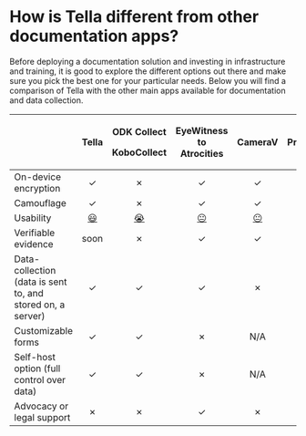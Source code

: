 # How is Tella different from other documentation apps?

Before deploying a documentation solution and investing in infrastructure and training, it is good to explore the different options out there and make sure you pick the best one for your particular needs. Below you will find a comparison of Tella with the other main apps available for documentation and data collection.

<table>
  <thead>
    <tr>
      <th style="text-align:left"></th>
      <th style="text-align:center">Tella</th>
      <th style="text-align:center">
        <p>ODK Collect</p>
        <p>KoboCollect</p>
      </th>
      <th style="text-align:center">EyeWitness to Atrocities</th>
      <th style="text-align:center">CameraV</th>
      <th style="text-align:center">ProofMode</th>
    </tr>
  </thead>
  <tbody>
    <tr>
      <td style="text-align:left">On-device encryption</td>
      <td style="text-align:center">&#x2713;</td>
      <td style="text-align:center">&#x2717;</td>
      <td style="text-align:center">&#x2713;</td>
      <td style="text-align:center">&#x2713;</td>
      <td style="text-align:center">&#x2717;</td>
    </tr>
    <tr>
      <td style="text-align:left">Camouflage</td>
      <td style="text-align:center">&#x2713;</td>
      <td style="text-align:center">&#x2717;</td>
      <td style="text-align:center">&#x2713;</td>
      <td style="text-align:center">&#x2713;</td>
      <td style="text-align:center">&#x2717;</td>
    </tr>
    <tr>
      <td style="text-align:left">Usability</td>
      <td style="text-align:center"><a href="https://en.wikipedia.org/wiki/%F0%9F%98%83">&#x1F603;</a>
      </td>
      <td style="text-align:center"><a href="https://en.wikipedia.org/wiki/%F0%9F%98%AD">&#x1F62D;</a>
      </td>
      <td style="text-align:center"><a href="https://en.wikipedia.org/wiki/%F0%9F%98%90">&#x1F610;</a>
      </td>
      <td style="text-align:center"><a href="https://en.wikipedia.org/wiki/%F0%9F%98%90">&#x1F610;</a>
      </td>
      <td style="text-align:center"><a href="https://en.wikipedia.org/wiki/%F0%9F%98%83">&#x1F603;</a>
      </td>
    </tr>
    <tr>
      <td style="text-align:left">Verifiable evidence</td>
      <td style="text-align:center">soon</td>
      <td style="text-align:center">&#x2717;</td>
      <td style="text-align:center">&#x2713;</td>
      <td style="text-align:center">&#x2713;</td>
      <td style="text-align:center">&#x2713;</td>
    </tr>
    <tr>
      <td style="text-align:left">Data-collection (data is sent to, and stored on, a server)</td>
      <td style="text-align:center">&#x2713;</td>
      <td style="text-align:center">&#x2713;</td>
      <td style="text-align:center">&#x2713;</td>
      <td style="text-align:center">&#x2717;</td>
      <td style="text-align:center">&#x2717;</td>
    </tr>
    <tr>
      <td style="text-align:left">Customizable forms</td>
      <td style="text-align:center">&#x2713;</td>
      <td style="text-align:center">&#x2713;</td>
      <td style="text-align:center">&#x2717;</td>
      <td style="text-align:center">N/A</td>
      <td style="text-align:center">N/A</td>
    </tr>
    <tr>
      <td style="text-align:left">Self-host option (full control over data)</td>
      <td style="text-align:center">&#x2713;</td>
      <td style="text-align:center">&#x2713;</td>
      <td style="text-align:center">&#x2717;</td>
      <td style="text-align:center">N/A</td>
      <td style="text-align:center">N/A</td>
    </tr>
    <tr>
      <td style="text-align:left">Advocacy or legal support</td>
      <td style="text-align:center">&#x2717;</td>
      <td style="text-align:center">&#x2717;</td>
      <td style="text-align:center">&#x2713;</td>
      <td style="text-align:center">&#x2717;</td>
      <td style="text-align:center">&#x2717;</td>
    </tr>
  </tbody>
</table>



